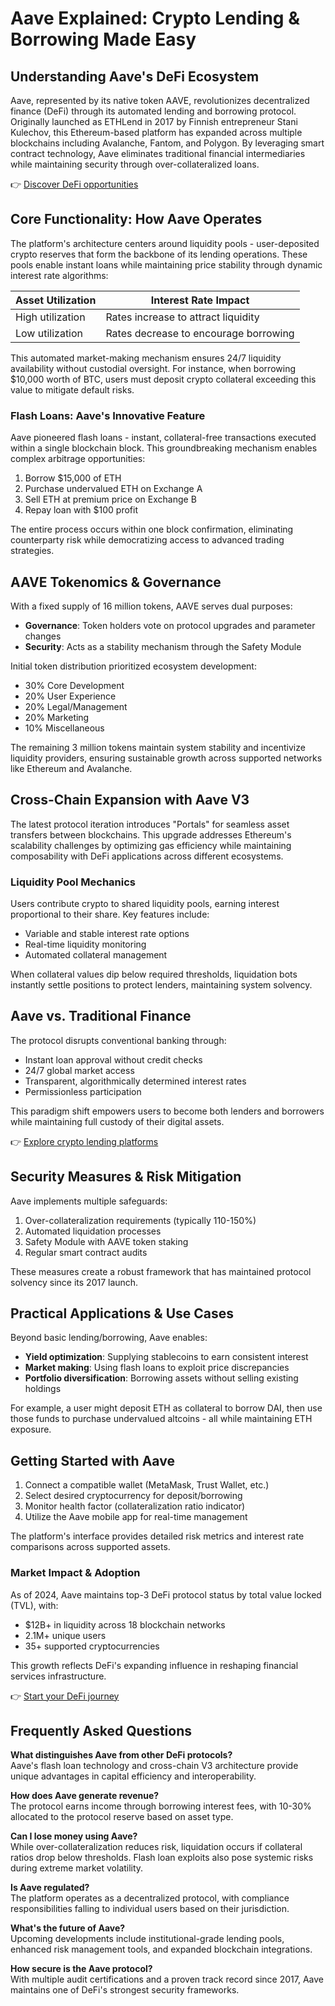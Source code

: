 # Aave Explained: Crypto Lending & Borrowing Made Easy

## Understanding Aave's DeFi Ecosystem  
Aave, represented by its native token AAVE, revolutionizes decentralized finance (DeFi) through its automated lending and borrowing protocol. Originally launched as ETHLend in 2017 by Finnish entrepreneur Stani Kulechov, this Ethereum-based platform has expanded across multiple blockchains including Avalanche, Fantom, and Polygon. By leveraging smart contract technology, Aave eliminates traditional financial intermediaries while maintaining security through over-collateralized loans.

👉 [Discover DeFi opportunities](https://bit.ly/okx-bonus)

## Core Functionality: How Aave Operates  
The platform's architecture centers around liquidity pools - user-deposited crypto reserves that form the backbone of its lending operations. These pools enable instant loans while maintaining price stability through dynamic interest rate algorithms:

| Asset Utilization | Interest Rate Impact |
|-------------------|----------------------|
| High utilization  | Rates increase to attract liquidity |
| Low utilization   | Rates decrease to encourage borrowing |

This automated market-making mechanism ensures 24/7 liquidity availability without custodial oversight. For instance, when borrowing $10,000 worth of BTC, users must deposit crypto collateral exceeding this value to mitigate default risks.

### Flash Loans: Aave's Innovative Feature  
Aave pioneered flash loans - instant, collateral-free transactions executed within a single blockchain block. This groundbreaking mechanism enables complex arbitrage opportunities:  

1. Borrow $15,000 of ETH  
2. Purchase undervalued ETH on Exchange A  
3. Sell ETH at premium price on Exchange B  
4. Repay loan with $100 profit  

The entire process occurs within one block confirmation, eliminating counterparty risk while democratizing access to advanced trading strategies.

## AAVE Tokenomics & Governance  
With a fixed supply of 16 million tokens, AAVE serves dual purposes:  
- **Governance**: Token holders vote on protocol upgrades and parameter changes  
- **Security**: Acts as a stability mechanism through the Safety Module  

Initial token distribution prioritized ecosystem development:
- 30% Core Development  
- 20% User Experience  
- 20% Legal/Management  
- 20% Marketing  
- 10% Miscellaneous  

The remaining 3 million tokens maintain system stability and incentivize liquidity providers, ensuring sustainable growth across supported networks like Ethereum and Avalanche.

## Cross-Chain Expansion with Aave V3  
The latest protocol iteration introduces "Portals" for seamless asset transfers between blockchains. This upgrade addresses Ethereum's scalability challenges by optimizing gas efficiency while maintaining composability with DeFi applications across different ecosystems.

### Liquidity Pool Mechanics  
Users contribute crypto to shared liquidity pools, earning interest proportional to their share. Key features include:  
- Variable and stable interest rate options  
- Real-time liquidity monitoring  
- Automated collateral management  

When collateral values dip below required thresholds, liquidation bots instantly settle positions to protect lenders, maintaining system solvency.

## Aave vs. Traditional Finance  
The protocol disrupts conventional banking through:  
- Instant loan approval without credit checks  
- 24/7 global market access  
- Transparent, algorithmically determined interest rates  
- Permissionless participation  

This paradigm shift empowers users to become both lenders and borrowers while maintaining full custody of their digital assets.

👉 [Explore crypto lending platforms](https://bit.ly/okx-bonus)

## Security Measures & Risk Mitigation  
Aave implements multiple safeguards:  
1. Over-collateralization requirements (typically 110-150%)  
2. Automated liquidation processes  
3. Safety Module with AAVE token staking  
4. Regular smart contract audits  

These measures create a robust framework that has maintained protocol solvency since its 2017 launch.

## Practical Applications & Use Cases  
Beyond basic lending/borrowing, Aave enables:  
- **Yield optimization**: Supplying stablecoins to earn consistent interest  
- **Market making**: Using flash loans to exploit price discrepancies  
- **Portfolio diversification**: Borrowing assets without selling existing holdings  

For example, a user might deposit ETH as collateral to borrow DAI, then use those funds to purchase undervalued altcoins - all while maintaining ETH exposure.

## Getting Started with Aave  
1. Connect a compatible wallet (MetaMask, Trust Wallet, etc.)  
2. Select desired cryptocurrency for deposit/borrowing  
3. Monitor health factor (collateralization ratio indicator)  
4. Utilize the Aave mobile app for real-time management  

The platform's interface provides detailed risk metrics and interest rate comparisons across supported assets.

### Market Impact & Adoption  
As of 2024, Aave maintains top-3 DeFi protocol status by total value locked (TVL), with:  
- $12B+ in liquidity across 18 blockchain networks  
- 2.1M+ unique users  
- 35+ supported cryptocurrencies  

This growth reflects DeFi's expanding influence in reshaping financial services infrastructure.

👉 [Start your DeFi journey](https://bit.ly/okx-bonus)

## Frequently Asked Questions  

**What distinguishes Aave from other DeFi protocols?**  
Aave's flash loan technology and cross-chain V3 architecture provide unique advantages in capital efficiency and interoperability.

**How does Aave generate revenue?**  
The protocol earns income through borrowing interest fees, with 10-30% allocated to the protocol reserve based on asset type.

**Can I lose money using Aave?**  
While over-collateralization reduces risk, liquidation occurs if collateral ratios drop below thresholds. Flash loan exploits also pose systemic risks during extreme market volatility.

**Is Aave regulated?**  
The platform operates as a decentralized protocol, with compliance responsibilities falling to individual users based on their jurisdiction.

**What's the future of Aave?**  
Upcoming developments include institutional-grade lending pools, enhanced risk management tools, and expanded blockchain integrations.

**How secure is the Aave protocol?**  
With multiple audit certifications and a proven track record since 2017, Aave maintains one of DeFi's strongest security frameworks.